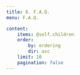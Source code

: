 ```yaml
---
title: 8. F.A.Q.
menu: F.A.Q.

content:
    items: @self.children
    order:
        by: ordering
        dir: asc
    limit: 10
    pagination: false
---
```

